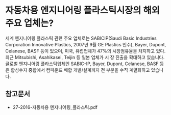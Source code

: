 # 자동차용 엔지니어링 플라스틱시장의 해외 주요 업체는?

세계 엔지니어링 플라스틱 관련 주요 업체로는 SABICIP(Saudi Basic Industries Corporation
Innovative Plastics, 2007년 9월 GE Plastics 인수), Bayer, Dupont, Celanese, BASF 등이 있으며, 미국, 유럽업체가 47%의 시장점유율을 차지하고 있다. 최근 Mitsubishi, Asahikasei, Teijin 등 일본 업체가 시
장 진출을 확대하고 있습니다. 글로벌 엔지니어링 플라스틱업체인 SABIC-IP, Bayer, Dupont, Celanese,
BASF 등은 합성수지 중합에서 컴파운드 배합 개발/설계까지 전 부분을 수직 계열화하고 있습니다.

## 참고문서
- 27-2016-자동차용 엔지니어링_플라스틱.pdf